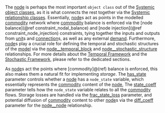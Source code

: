 The [node](@ref) is perhaps the most important `object class` out of the [Systemic object classes](@ref),
as it is what connects the rest together via the [Systemic relationship classes](@ref).
Essentially, [node](@ref)s act as points in the modelled [commodity](@ref) network
where [commodity](@ref) balance is enforced via the [node balance](@ref constraint_nodal_balance) and [node injection](@ref constraint_node_injection) constraints,
tying together the inputs and outputs from [unit](@ref)s and [connection](@ref)s,
as well as any external [demand](@ref).
Furthermore, [node](@ref)s play a crucial role for defining the temporal and stochastic structures of the [model](@ref)
via the [node\_\_temporal\_block](@ref) and [node\_\_stochastic\_structure](@ref) relationships.
For more details about the [Temporal Framework](@ref) and the [Stochastic Framework](@ref), please refer to the
dedicated sections.

As [node](@ref)s act the points where [commodity]@(ref) balance is enforced,
this also makes them a natural fit for implementing *storage*.
The [has\_state](@ref) parameter controls whether a [node](@ref) has a `node_state` variable,
which essentially represents the [commodity](@ref) content of the [node](@ref),
The [state\_coeff](@ref) parameter tells how the `node_state` variable relates to all the [commodity](@ref) flows.
Storage losses are handled via the [frac\_state\_loss](@ref) parameter,
and potential diffusion of [commodity](@ref) content to other [node](@ref)s via the [diff\_coeff](@ref) parameter for the
[node\_\_node](@ref) relationship.
